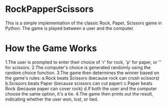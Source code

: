 # RockPapperScissors

This is a simple implementation of the classic Rock, Paper, Scissors game in Python. The game is played between a user and the computer.

# How the Game Works

1.The user is prompted to enter their choice of 'r' for rock, 'p' for paper, or '' for scissors.
2.The computer's choice is generated randomly using the random.choice function.
3.The game then determines the winner based on the game's rules:
    a.Rock beats Scissors (because rock can crush scissors)
    b.Scissors beats Paper (because scissors can cut paper)
    c.Paper beats Rock (because paper can cover rock)
    d.If both the user and the computer choose the same option, it's a tie.
4.The game then prints out the result, indicating whether the user won, lost, or tied.
